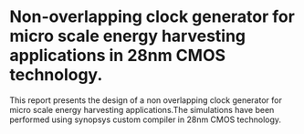 # Non-overlapping clock generator for micro scale energy harvesting applications in 28nm CMOS technology.
This report presents the design of a non overlapping clock generator for micro scale energy harvesting applications.The simulations have been performed using synopsys custom compiler in 28nm CMOS technology.
